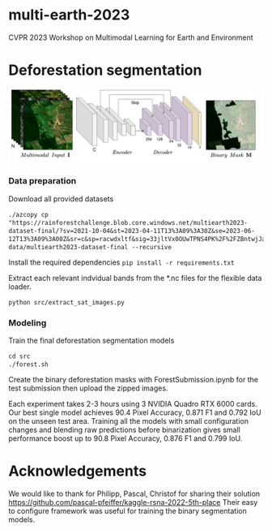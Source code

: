 # multi-earth-2023
CVPR 2023 Workshop on Multimodal Learning for Earth and Environment


# Deforestation segmentation

![Pipeline](figures_for_paper/earth-unetV3.png)

### Data preparation
Download all provided datasets

```
./azcopy cp "https://rainforestchallenge.blob.core.windows.net/multiearth2023-dataset-final/?sv=2021-10-04&st=2023-04-11T13%3A09%3A30Z&se=2023-06-12T13%3A09%3A00Z&sr=c&sp=racwdxltf&sig=33jltVx0OUwTPNS4PK%2F%2FZBntwjJaqAHdocj%2BpHRDp88%3D" data/multiearth2023-dataset-final --recursive
```
Install the required dependencies
`pip install -r requirements.txt`

Extract each relevant indvidual bands from the *.nc files for the flexible data loader.

```
python src/extract_sat_images.py
```

### Modeling
Train the final deforestation segmentation models

```
cd src
./forest.sh
```

Create the binary deforestation masks with ForestSubmission.ipynb for the test submission then upload the zipped images.

Each experiment takes 2-3 hours using 3 NVIDIA Quadro RTX 6000 cards. Our best single model achieves 90.4 Pixel Accuracy, 0.871 F1 and 0.792 IoU on the unseen test area. Training all the models with small configuration changes and blending raw predictions before binarization gives small performance boost up to 90.8 Pixel Accuracy, 0.876 F1 and 0.799 IoU.


# Acknowledgements
We would like to thank for Philipp, Pascal, Christof for sharing their solution https://github.com/pascal-pfeiffer/kaggle-rsna-2022-5th-place
Their easy to configure framework was useful for training the binary segmentation models.

